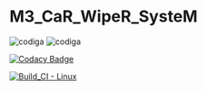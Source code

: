 # M3_CaR_WipeR_SysteM


![codiga](https://api.codiga.io/project/33481/score/svg)
![codiga](https://api.codiga.io/project/33481/status/svg)

[![Codacy Badge](https://app.codacy.com/project/badge/Grade/1293c6caad2f4e9e86c8b2165030c067)](https://www.codacy.com/gh/Bhanuprasnth/M3_CaR_WipeR_SysteM/dashboard?utm_source=github.com&amp;utm_medium=referral&amp;utm_content=Bhanuprasnth/M3_CaR_WipeR_SysteM&amp;utm_campaign=Badge_Grade)

[![Build_CI - Linux](https://github.com/Bhanuprasnth/M3_CaR_WipeR_SysteM/actions/workflows/Linux.yml/badge.svg)](https://github.com/Bhanuprasnth/M3_CaR_WipeR_SysteM/actions/workflows/Linux.yml)
